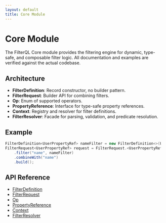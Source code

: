 ```yaml
---
layout: default
title: Core Module
---
```


# Core Module

The FilterQL Core module provides the filtering engine for dynamic, type-safe, and composable filter logic. All documentation and examples are verified against the actual codebase.

## Architecture
- **FilterDefinition**: Record constructor, no builder pattern.
- **FilterRequest**: Builder API for combining filters.
- **Op**: Enum of supported operators.
- **PropertyReference**: Interface for type-safe property references.
- **Context**: Registry and resolver for filter definitions.
- **FilterResolver**: Facade for parsing, validation, and predicate resolution.

## Example
```java
FilterDefinition<UserPropertyRef> nameFilter = new FilterDefinition<>(UserPropertyRef.NAME, Op.MATCHES, "John%") ;
FilterRequest<UserPropertyRef> request = FilterRequest.<UserPropertyRef>builder()
    .filter("name", nameFilter)
    .combineWith("name")
    .build();
```

## API Reference
- [FilterDefinition](core/java/src/main/java/io/github/cyfko/filterql/core/model/FilterDefinition.java)
- [FilterRequest](core/java/src/main/java/io/github/cyfko/filterql/core/model/FilterRequest.java)
- [Op](core/java/src/main/java/io/github/cyfko/filterql/core/validation/Op.java)
- [PropertyReference](core/java/src/main/java/io/github/cyfko/filterql/core/validation/PropertyReference.java)
- [Context](core/java/src/main/java/io/github/cyfko/filterql/core/Context.java)
- [FilterResolver](core/java/src/main/java/io/github/cyfko/filterql/core/FilterResolver.java)
